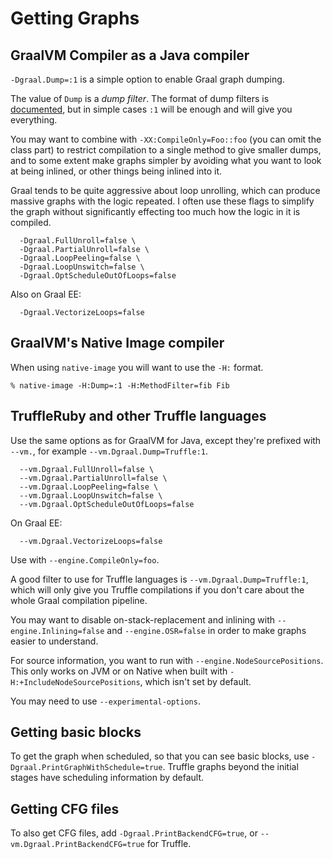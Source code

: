# Getting Graphs

## GraalVM Compiler as a Java compiler

`-Dgraal.Dump=:1` is a simple option to enable Graal graph dumping.

The value of `Dump` is a *dump filter*. The format of dump filters is
[documented][dump-filters], but in simple cases `:1` will be enough and will
give you everything.

[dump-filters]: https://github.com/oracle/graal/blob/master/compiler/src/org.graalvm.compiler.debug/src/org/graalvm/compiler/debug/doc-files/DumpHelp.txt

You may want to combine with `-XX:CompileOnly=Foo::foo` (you can omit the class
part) to restrict  compilation to a single method to give smaller dumps, and to
some extent make graphs simpler by avoiding what you want to look at being
inlined, or other things being inlined into it.

Graal tends to be quite aggressive about loop unrolling, which can produce
massive graphs with the logic repeated. I often use these flags to simplify the
graph without significantly effecting too much how the logic in it is compiled.

```
  -Dgraal.FullUnroll=false \
  -Dgraal.PartialUnroll=false \
  -Dgraal.LoopPeeling=false \
  -Dgraal.LoopUnswitch=false \
  -Dgraal.OptScheduleOutOfLoops=false
```

Also on Graal EE:

```
  -Dgraal.VectorizeLoops=false
```

## GraalVM's Native Image compiler

When using `native-image` you will want to use the `-H:` format.

```
% native-image -H:Dump=:1 -H:MethodFilter=fib Fib
```

## TruffleRuby and other Truffle languages

Use the same options as for GraalVM for Java, except they're prefixed with
`--vm.`, for example `--vm.Dgraal.Dump=Truffle:1`.

```
  --vm.Dgraal.FullUnroll=false \
  --vm.Dgraal.PartialUnroll=false \
  --vm.Dgraal.LoopPeeling=false \
  --vm.Dgraal.LoopUnswitch=false \
  --vm.Dgraal.OptScheduleOutOfLoops=false
```

On Graal EE:

```
  --vm.Dgraal.VectorizeLoops=false
```

Use with `--engine.CompileOnly=foo`.

A good filter to use for Truffle languages is `--vm.Dgraal.Dump=Truffle:1`,
which will only give you Truffle compilations if you don't care about the
whole Graal compilation pipeline.

You may want to disable on-stack-replacement and inlining with
`--engine.Inlining=false` and `--engine.OSR=false` in order to make graphs
easier to understand.

For source information, you want to run with `--engine.NodeSourcePositions`.
This only works on JVM or on Native when built with
`-H:+IncludeNodeSourcePositions`, which isn't set by default.

You may need to use `--experimental-options`.

## Getting basic blocks

To get the graph when scheduled, so that you can see basic blocks, use
`-Dgraal.PrintGraphWithSchedule=true`. Truffle graphs beyond the initial stages
have scheduling information by default.

## Getting CFG files

To also get CFG files, add `-Dgraal.PrintBackendCFG=true`, or
`--vm.Dgraal.PrintBackendCFG=true` for Truffle.
